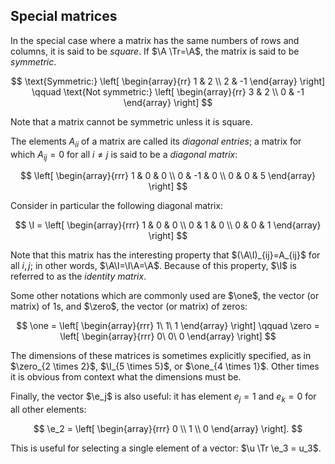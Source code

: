 ## Special matrices

In the special case where a matrix has the same numbers of rows and columns, it is said to be *square*.  If $\A \Tr=\A$, the matrix is said to be *symmetric*.

$$ \text{Symmetric:}
\left[ \begin{array}{rr}
1 & 2 \\
2 & -1
\end{array} \right] \qquad \text{Not symmetric:} \left[ \begin{array}{rr}
3 & 2 \\
0 & -1
\end{array} \right] $$

Note that a matrix cannot be symmetric unless it is square.

The elements $A_{ii}$ of a matrix are called its *diagonal entries*; a matrix for which $A_{ij} = 0$ for all $i \neq j$ is said to be a *diagonal matrix*:

$$ \left[ \begin{array}{rrr}
1 & 0 & 0 \\
0 & -1 & 0 \\
0 & 0 & 5
\end{array} \right] $$

Consider in particular the following diagonal matrix:

$$ \I = \left[ \begin{array}{rrr}
1 & 0 & 0 \\
0 & 1 & 0 \\
0 & 0 & 1
\end{array} \right] $$

Note that this matrix has the interesting property that $(\A\I)_{ij}=A_{ij}$ for all $i, \, j$; in other words, $\A\I=\I\A=\A$.  Because of this property, $\I$ is referred to as the *identity matrix*.

Some other notations which are commonly used are $\one$, the vector (or matrix) of 1s, and $\zero$, the vector (or matrix) of zeros:

$$ \one = \left[ \begin{array}{rrr}
1\
1\
1
\end{array} \right] \qquad \zero = \left[ \begin{array}{rrr}
0\
0\
0
\end{array} \right] $$

The dimensions of these matrices is sometimes explicitly specified, as in $\zero_{2 \times 2}$, $\I_{5 \times 5}$, or $\one_{4 \times 1}$. Other times it is obvious from context what the dimensions must be.

Finally, the vector $\e_j$ is also useful: it has element $e_j=1$ and $e_k=0$ for all other elements:

$$ \e_2 = \left[ \begin{array}{rrr}
0 \\
1 \\
0
\end{array} \right]. $$

This is useful for selecting a single element of a vector: $\u \Tr \e_3 = u_3$.
